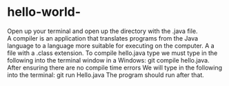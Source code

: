 # hello-world-
Open up your terminal and open up the directory with the .java file.
A compiler is an application that translates programs from the Java language to a language more suitable for executing on the computer. A a file with a .class extension. To compile hello.java type we must type in the following into the terminal window in a Windows: git
compile hello.java. After ensuring there are no compile time errors We will type in the following into the terminal: git run Hello.java
The program should run after that.
